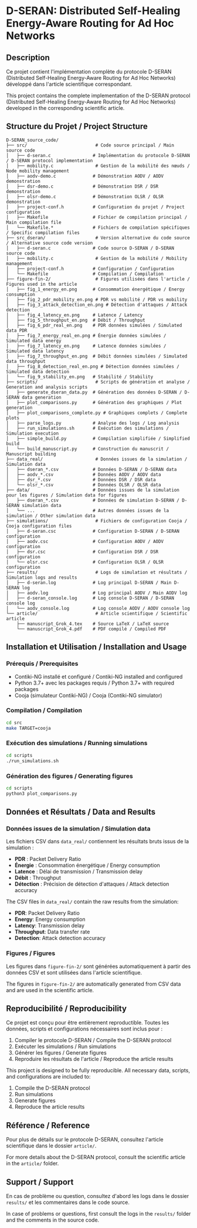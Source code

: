 # D-SERAN: Distributed Self-Healing Energy-Aware Routing for Ad Hoc Networks

## Description
Ce projet contient l'implémentation complète du protocole D-SERAN (Distributed Self-Healing Energy-Aware Routing for Ad Hoc Networks) développé dans l'article scientifique correspondant.

This project contains the complete implementation of the D-SERAN protocol (Distributed Self-Healing Energy-Aware Routing for Ad Hoc Networks) developed in the corresponding scientific article.

## Structure du Projet / Project Structure

```
D-SERAN_source_code/
├── src/                          # Code source principal / Main source code
│   ├── d-seran.c                # Implémentation du protocole D-SERAN / D-SERAN protocol implementation
│   ├── mobility.c                # Gestion de la mobilité des nœuds / Node mobility management
│   ├── aodv-demo.c              # Démonstration AODV / AODV demonstration
│   ├── dsr-demo.c               # Démonstration DSR / DSR demonstration
│   ├── olsr-demo.c              # Démonstration OLSR / OLSR demonstration
│   ├── project-conf.h           # Configuration du projet / Project configuration
│   ├── Makefile                 # Fichier de compilation principal / Main compilation file
│   └── Makefile.*               # Fichiers de compilation spécifiques / Specific compilation files
├── src_dseran/                   # Version alternative du code source / Alternative source code version
│   ├── d-seran.c                # Code source D-SERAN / D-SERAN source code
│   ├── mobility.c                # Gestion de la mobilité / Mobility management
│   ├── project-conf.h           # Configuration / Configuration
│   └── Makefile                 # Compilation / Compilation
├── figure-fin-2/                 # Figures utilisées dans l'article / Figures used in the article
│   ├── fig_1_energy_en.png      # Consommation énergétique / Energy consumption
│   ├── fig_2_pdr_mobility_en.png # PDR vs mobilité / PDR vs mobility
│   ├── fig_3_attack_detection_en.png # Détection d'attaques / Attack detection
│   ├── fig_4_latency_en.png     # Latence / Latency
│   ├── fig_5_throughput_en.png  # Débit / Throughput
│   ├── fig_6_pdr_real_en.png    # PDR données simulées / Simulated data PDR
│   ├── fig_7_energy_real_en.png # Énergie données simulées / Simulated data energy
│   ├── fig_7_latency_en.png     # Latence données simulées / Simulated data latency
│   ├── fig_7_throughput_en.png  # Débit données simulées / Simulated data throughput
│   ├── fig_8_detection_real_en.png # Détection données simulées / Simulated data detection
│   └── fig_9_stability_en.png   # Stabilité / Stability
├── scripts/                      # Scripts de génération et analyse / Generation and analysis scripts
│   ├── generate_dseran_data.py  # Génération des données D-SERAN / D-SERAN data generation
│   ├── plot_comparisons.py      # Génération des graphiques / Plot generation
│   ├── plot_comparisons_complete.py # Graphiques complets / Complete plots
│   ├── parse_logs.py            # Analyse des logs / Log analysis
│   ├── run_simulations.sh       # Exécution des simulations / Simulation execution
│   ├── simple_build.py          # Compilation simplifiée / Simplified build
│   └── build_manuscript.py      # Construction du manuscrit / Manuscript building
├── data_real/                    # Données issues de la simulation / Simulation data
│   ├── dseran_*.csv             # Données D-SERAN / D-SERAN data
│   ├── aodv_*.csv               # Données AODV / AODV data
│   ├── dsr_*.csv                # Données DSR / DSR data
│   └── olsr_*.csv               # Données OLSR / OLSR data
├── data/                        # Données issues de la simulation pour les figures / Simulation data for figures
│   ├── dseran_*.csv             # Données de simulation D-SERAN / D-SERAN simulation data
│   └── ...                      # Autres données issues de la simulation / Other simulation data
├── simulations/                  # Fichiers de configuration Cooja / Cooja configuration files
│   ├── d-seran.csc              # Configuration D-SERAN / D-SERAN configuration
│   ├── aodv.csc                 # Configuration AODV / AODV configuration
│   ├── dsr.csc                  # Configuration DSR / DSR configuration
│   └── olsr.csc                 # Configuration OLSR / OLSR configuration
├── results/                      # Logs de simulation et résultats / Simulation logs and results
│   ├── d-seran.log              # Log principal D-SERAN / Main D-SERAN log
│   ├── aodv.log                 # Log principal AODV / Main AODV log
│   ├── d-seran_console.log      # Log console D-SERAN / D-SERAN console log
│   └── aodv_console.log         # Log console AODV / AODV console log
└── article/                      # Article scientifique / Scientific article
    ├── manuscript_Grok_4.tex    # Source LaTeX / LaTeX source
    └── manuscript_Grok_4.pdf    # PDF compilé / Compiled PDF
```

## Installation et Utilisation / Installation and Usage

### Prérequis / Prerequisites
- Contiki-NG installé et configuré / Contiki-NG installed and configured
- Python 3.7+ avec les packages requis / Python 3.7+ with required packages
- Cooja (simulateur Contiki-NG) / Cooja (Contiki-NG simulator)

### Compilation / Compilation
```bash
cd src
make TARGET=cooja
```

### Exécution des simulations / Running simulations
```bash
cd scripts
./run_simulations.sh
```

### Génération des figures / Generating figures
```bash
cd scripts
python3 plot_comparisons.py
```

## Données et Résultats / Data and Results

### Données issues de la simulation / Simulation data
Les fichiers CSV dans `data_real/` contiennent les résultats bruts issus de la simulation :
- **PDR** : Packet Delivery Ratio
- **Énergie** : Consommation énergétique / Energy consumption
- **Latence** : Délai de transmission / Transmission delay
- **Débit** : Throughput
- **Détection** : Précision de détection d'attaques / Attack detection accuracy

The CSV files in `data_real/` contain the raw results from the simulation:
- **PDR**: Packet Delivery Ratio
- **Energy**: Energy consumption
- **Latency**: Transmission delay
- **Throughput**: Data transfer rate
- **Detection**: Attack detection accuracy

### Figures / Figures
Les figures dans `figure-fin-2/` sont générées automatiquement à partir des données CSV et sont utilisées dans l'article scientifique.

The figures in `figure-fin-2/` are automatically generated from CSV data and are used in the scientific article.

## Reproducibilité / Reproducibility

Ce projet est conçu pour être entièrement reproductible. Toutes les données, scripts et configurations nécessaires sont inclus pour :
1. Compiler le protocole D-SERAN / Compile the D-SERAN protocol
2. Exécuter les simulations / Run simulations
3. Générer les figures / Generate figures
4. Reproduire les résultats de l'article / Reproduce the article results

This project is designed to be fully reproducible. All necessary data, scripts, and configurations are included to:
1. Compile the D-SERAN protocol
2. Run simulations
3. Generate figures
4. Reproduce the article results

## Référence / Reference

Pour plus de détails sur le protocole D-SERAN, consultez l'article scientifique dans le dossier `article/`.

For more details about the D-SERAN protocol, consult the scientific article in the `article/` folder.

## Support / Support

En cas de problème ou question, consultez d'abord les logs dans le dossier `results/` et les commentaires dans le code source.

In case of problems or questions, first consult the logs in the `results/` folder and the comments in the source code.
